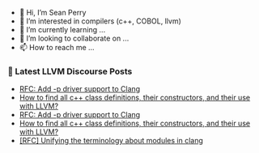 - 👋 Hi, I’m Sean Perry
- 👀 I’m interested in compilers (c++, COBOL, llvm)
- 🌱 I’m currently learning ...
- 💞️ I’m looking to collaborate on ...
- 📫 How to reach me ...

<!---
s66perry/s66perry is a ✨ special ✨ repository because its `README.md` (this file) appears on your GitHub profile.
You can click the Preview link to take a look at your changes.
--->
### 📕 Latest LLVM Discourse Posts

<!-- DISCOURSE-LLVM:START -->
- [RFC: Add -p driver support to Clang](https://discourse.llvm.org/t/rfc-add-p-driver-support-to-clang/66013#post_8)
- [How to find all c++ class definitions, their constructors, and their use with LLVM?](https://discourse.llvm.org/t/how-to-find-all-c-class-definitions-their-constructors-and-their-use-with-llvm/65951#post_5)
- [RFC: Add -p driver support to Clang](https://discourse.llvm.org/t/rfc-add-p-driver-support-to-clang/66013#post_7)
- [How to find all c++ class definitions, their constructors, and their use with LLVM?](https://discourse.llvm.org/t/how-to-find-all-c-class-definitions-their-constructors-and-their-use-with-llvm/65951#post_4)
- [[RFC] Unifying the terminology about modules in clang](https://discourse.llvm.org/t/rfc-unifying-the-terminology-about-modules-in-clang/66054#post_3)
<!-- DISCOURSE-LLVM:END -->
